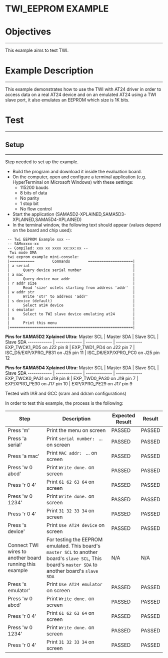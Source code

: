 TWI_EEPROM EXAMPLE
==================

# Objectives
------------
This example aims to test TWI.


# Example Description
---------------------
This example demonstrates how to use the TWI with AT24 driver in order to
access data on a real AT24 device and on an emulated AT24 using a TWI slave
port, it also emulates an EEPROM which size is 1K bits.


# Test
------

## Setup
--------
Step needed to set up the example.

* Build the program and download it inside the evaluation board.
* On the computer, open and configure a terminal application (e.g. HyperTerminal
 on Microsoft Windows) with these settings:
	- 115200 bauds
	- 8 bits of data
	- No parity
	- 1 stop bit
	- No flow control
* Start the application (SAMA5D2-XPLAINED,SAMA5D3-XPLAINED,SAMA5D4-XPLAINED)
* In the terminal window, the following text should appear (values depend on the
 board and chip used):
```
 -- Twi EEPROM Example xxx --
 -- SAMxxxxx-xx
 -- Compiled: xxx xx xxxx xx:xx:xx --
  Twi mode DMA
 twi eeprom example mini-console:
 |===========        Commands        ====================|
 | a serial                                              |
 |      Query device serial number                       |
 | a mac                                                 |
 |      Query device mac addr                            |
 | r addr size                                           |
 |      Read 'size' octets starting from address 'addr'  |
 | w addr str                                            |
 |      Write 'str' to address 'addr'                    |
 | s device (default)                                    |
 |      Select at24 device                               |
 | s emulator                                            |
 |      Select to TWI slave device emulating at24        |
 | m                                                     |
 |      Print this menu                                  |
 |=======================================================|
```

__Pins for SAMA5D2 Xplained Ultra:__
Master SCL | Master SDA | Slave SCL | Slave SDA
------------ | ------------- | ------------- | -------------
EXP_TWCK1_PD5 on J22 pin 8 | EXP_TWD1_PD4 on J22 pin 7 | ISC_D5/EXP/XPRO_PB31 on J25 pin 11 | ISC_D6/EXP/XPRO_PC0 on J25 pin 12

__Pins for SAMA5D4 Xplained Ultra:__
Master SCL | Master SDA | Slave SCL | Slave SDA
------------ | ------------- | ------------- | -------------
EXP_TWCK0_PA31 on J19 pin 8 | EXP_TWD0_PA30 on J19 pin 7 | EXP/XPRO_PE30 on J17 pin 10 | EXP/XPRO_PE29 on J17 pin 9

Tested with IAR and GCC (sram and ddram configurations)

In order to test this example, the process is the following:

Step | Description | Expected Result | Result
-----|-------------|-----------------|-------
Press 'm' | Print the menu on screen | PASSED | PASSED
Press 'a serial' | Print `serial number: ` ... on screen | PASSED | PASSED
Press 'a mac' | Print `MAC addr: ` ... on screen | PASSED | PASSED
Press 'w 0 abcd' | Print `Write done.` on screen | PASSED | PASSED
Press 'r 0 4' | Print `61 62 63 64` on screen | PASSED | PASSED
Press 'w 0 1234' | Print `Write done.` on screen | PASSED | PASSED
Press 'r 0 4' | Print `31 32 33 34` on screen | PASSED | PASSED
Press 's device' | Print `Use AT24 device` on screen | PASSED | PASSED
Connect TWI wires to another board running this example | For testing the EEPROM emulated. This board's `master SCL` to another board's `slave SCL`, This board's `master SDA` to another board's `slave SDA` | N/A | N/A
Press 's emulator' | Print `Use AT24 emulator` on screen | PASSED | PASSED
Press 'w 0 abcd' | Print `Write done.` on screen | PASSED | PASSED
Press 'r 0 4' | Print `61 62 63 64` on screen | PASSED | PASSED
Press 'w 0 1234' | Print `Write done.` on screen | PASSED | PASSED
Press 'r 0 4' | Print `31 32 33 34` on screen | PASSED | PASSED
